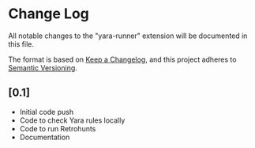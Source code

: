 # Change Log

All notable changes to the "yara-runner" extension will be documented in this file.

The format is based on [Keep a Changelog](https://keepachangelog.com/en/1.0.0/),
and this project adheres to [Semantic Versioning](https://semver.org/spec/v2.0.0.html).

## [0.1]

- Initial code push
- Code to check Yara rules locally
- Code to run Retrohunts
- Documentation
